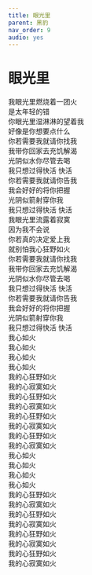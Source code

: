 ```yaml
---
title: 眼光里
parent: 黑豹
nav_order: 9
audio: yes
---
```


# 眼光里

我眼光里燃烧着一团火  
是太年轻的错  
你眼光里湿淋淋的望着我  
好像是你想要点什么  
你若需要我就请你找我  
我带你回家去充饥解渴  
光阴似水你尽管去喝  
我只想过得快活 快活  
你若需要我就请你告我  
我会好好的将你把握  
光阴似箭射穿你我  
我只想过得快活 快活  
我眼光里流露着寂寞  
因为我不会说  
你若真的决定爱上我  
就别怕我心狂野如火  
你若需要我就请你找我  
我带你回家去充饥解渴  
光阴似水你尽管去喝  
我只想过得快活 快活  
你若需要我就请你告我  
我会好好的将你把握  
光阴似箭射穿你我  
我只想过得快活 快活  
我心如火  
我心如火  
我心如火  
我心如火  
我的心狂野如火  
我的心寂寞如火  
我的心狂野如火  
我的心寂寞如火  
我的心狂野如火  
我的心寂寞如火  
我的心狂野如火  
我的心寂寞如火  
我心如火  
我心如火  
我心如火  
我心如火  
我的心狂野如火  
我的心寂寞如火  
我的心狂野如火  
我的心寂寞如火  
我的心狂野如火  
我的心寂寞如火  
我的心狂野如火  
我的心寂寞如火
